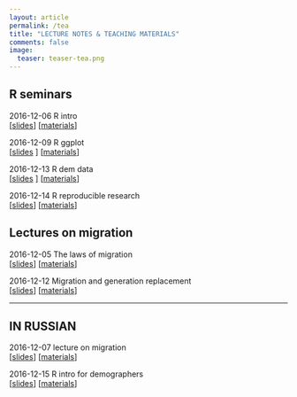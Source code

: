 ```yaml
---
layout: article
permalink: /tea
title: "LECTURE NOTES & TEACHING MATERIALS"
comments: false
image:
  teaser: teaser-tea.png
---
```


## R seminars

2016-12-06 R intro   
[[slides](/teach-hse-2016/hse-r-intro/161206-R-intro.html)]
[[materials](https://github.com/ikashnitsky/teach-hse-2016)]  
  
2016-12-09 R ggplot   
[[slides](/teach-hse-2016/hse-r-ggplot/161209-R-ggplot.html) ]
[[materials](https://github.com/ikashnitsky/teach-hse-2016)]  

2016-12-13 R dem data   
[[slides](/teach-hse-2016/hse-r-dem-data/161213-r-dem-data.html) ]
[[materials](https://github.com/ikashnitsky/teach-hse-2016)]  

2016-12-14 R reproducible research   
[[slides](/teach-hse-2016/hse-r-rr/161214-r-rr.html)] 
[[materials](https://github.com/ikashnitsky/teach-hse-2016)]  


## Lectures on migration

2016-12-05 The laws of migration   
[[slides](/teach-hse-2016/hse-migr-laws/161205-migr-laws.html)] 
[[materials](https://github.com/ikashnitsky/teach-hse-2016)]  

2016-12-12 Migration and generation replacement   
[[slides](/teach-hse-2016/hse-migr-gen-rep/161212-migr-gen-rep.html)] 
[[materials](https://github.com/ikashnitsky/teach-hse-2016)]  


***

## IN RUSSIAN  

2016-12-07 lecture on migration   
[[slides](/teach-hse-2016/hse-migr-ru/161207-migr-ru.html)]
[[materials](https://github.com/ikashnitsky/teach-hse-2016)]  

2016-12-15 R intro for demographers   
[[slides](/teach-hse-2016/hse-r-ru/161215-hse-r-ru.html)]
[[materials](https://github.com/ikashnitsky/teach-hse-2016)]  
